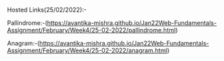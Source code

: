 Hosted Links(25/02/2022):-


Pallindrome:-(https://avantika-mishra.github.io/Jan22Web-Fundamentals-Assignment/February/Week4/25-02-2022/pallindrome.html)



Anagram:-(https://avantika-mishra.github.io/Jan22Web-Fundamentals-Assignment/February/Week4/25-02-2022/anagram.html)
